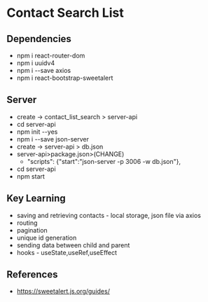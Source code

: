 # Contact Search List

## Dependencies
- npm i react-router-dom
- npm i uuidv4
- npm i --save axios
- npm i react-bootstrap-sweetalert

## Server
- create -> contact_list_search > server-api
- cd server-api
- npm init --yes
- npm i --save json-server
- create -> server-api > db.json 
- server-api>package.json>(CHANGE)
    - "scripts": {"start":"json-server -p 3006 -w db.json"},
-  cd server-api
- npm start

## Key Learning 
- saving and retrieving contacts - local storage, json file via axios
- routing
- pagination
- unique id generation
- sending data between child and parent
- hooks - useState,useRef,useEffect

## References
- https://sweetalert.js.org/guides/